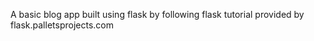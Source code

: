 A basic blog app built using flask by following flask tutorial provided by flask.palletsprojects.com
